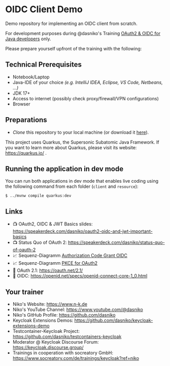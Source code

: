# OIDC Client Demo

Demo repository for implementing an OIDC client from scratch.

For development purposes during @dasniko's Training [OAuth2 & OIDC for Java developers](https://www.n-k.de/trainings/oauth21-und-oidc-fuer-entwickler/) only.

Please prepare yourself upfront of the training with the following:

## Technical Prerequisites

* Notebook/Laptop
* Java-IDE of your choice _(e.g. IntelliJ IDEA, Eclipse, VS Code, Netbeans, ...)_
* JDK 17+
* Access to internet (possibly check proxy/firewall/VPN configurations)
* Browser

## Preparations

* _Clone_ this repository to your local machine (or download it [here](https://github.com/dasniko/oidc-client-demo/archive/refs/heads/main.zip)).

This project uses Quarkus, the Supersonic Subatomic Java Framework.
If you want to learn more about Quarkus, please visit its website: https://quarkus.io/ .

## Running the application in dev mode

You can run both applications in dev mode that enables live coding using the following command from each folder (`client` and `resource`):

```shell script
$ ../mvnw compile quarkus:dev
```

## Links

* 📺 OAuth2, OIDC & JWT Basics slides:
	https://speakerdeck.com/dasniko/oauth2-oidc-and-jwt-important-basics
* 📺 Status Quo of OAuth 2:
	https://speakerdeck.com/dasniko/status-quo-of-oauth-2
* 📈 Sequenz-Diagramm [Authorization Code Grant OIDC](https://github.com/dasniko/keycloak-workshop/blob/main/Seq_Authorization_Code_Grant_OIDC.pdf)
* 📈 Sequenz-Diagramm [PKCE for OAuth2](https://github.com/dasniko/keycloak-workshop/blob/main/Seq_PKCE_for_OAuth2.pdf)
* 📖 OAuth 2.1: https://oauth.net/2.1/
* 📖 OIDC: https://openid.net/specs/openid-connect-core-1_0.html

## Your trainer

* Niko's Website:
  https://www.n-k.de
* Niko's YouTube Channel:
	https://www.youtube.com/@dasniko
* Niko's GitHub Profile:
	https://github.com/dasniko
* Keycloak Extensions Demos:
	https://github.com/dasniko/keycloak-extensions-demo
* Testcontainer-Keycloak Project:
	https://github.com/dasniko/testcontainers-keycloak
* Moderator @ Keycloak Discourse Forum:
	https://keycloak.discourse.group/
* Trainings in cooperation with socreatory GmbH:
	https://www.socreatory.com/de/trainings/keycloak?ref=niko
